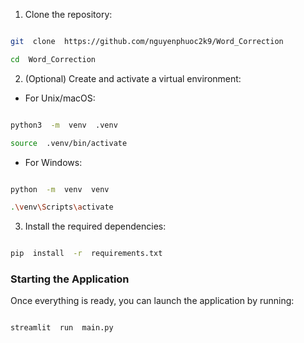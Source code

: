 
1. Clone the repository:

  

```bash

git  clone  https://github.com/nguyenphuoc2k9/Word_Correction

cd  Word_Correction

```

  

2. (Optional) Create and activate a virtual environment:

  

- For Unix/macOS:

  

```bash

python3  -m  venv  .venv

source  .venv/bin/activate

```

  

- For Windows:

  

```bash

python  -m  venv  venv

.\venv\Scripts\activate

```

  

3. Install the required dependencies:

  

```bash

pip  install  -r  requirements.txt

```

  

### Starting the Application

  

Once everything is ready, you can launch the application by running:

  

```bash

streamlit  run  main.py

```